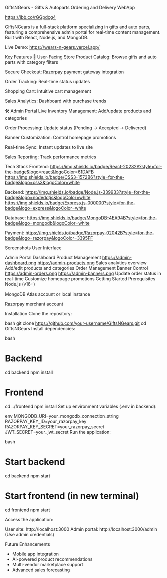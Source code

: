 GiftsNGears - Gifts & Autoparts Ordering and Delivery WebApp

https://ibb.co/rGGpdcg4

GiftsNGears is a full-stack platform specializing in gifts and auto parts, featuring a comprehensive admin portal for real-time content management. Built with React, Node.js, and MongoDB.

Live Demo: https://wears-n-gears.vercel.app/

Key Features
🛒 User-Facing Store
Product Catalog: Browse gifts and auto parts with category filters

Secure Checkout: Razorpay payment gateway integration

Order Tracking: Real-time status updates

Shopping Cart: Intuitive cart management

Sales Analytics: Dashboard with purchase trends

🛠️ Admin Portal
Live Inventory Management: Add/update products and categories

Order Processing: Update status (Pending → Accepted → Delivered)

Banner Customization: Control homepage promotions

Real-time Sync: Instant updates to live site

Sales Reporting: Track performance metrics

Tech Stack
Frontend:
https://img.shields.io/badge/React-20232A?style=for-the-badge&logo=react&logoColor=61DAFB
https://img.shields.io/badge/CSS3-1572B6?style=for-the-badge&logo=css3&logoColor=white

Backend:
https://img.shields.io/badge/Node.js-339933?style=for-the-badge&logo=nodedotjs&logoColor=white
https://img.shields.io/badge/Express.js-000000?style=for-the-badge&logo=express&logoColor=white

Database:
https://img.shields.io/badge/MongoDB-4EA94B?style=for-the-badge&logo=mongodb&logoColor=white

Payment:
https://img.shields.io/badge/Razorpay-02042B?style=for-the-badge&logo=razorpay&logoColor=3395FF

Screenshots
User Interface

Admin Portal
Dashboard	Product Management
https://admin-dashboard.png <!-- Add image -->	https://admin-products.png <!-- Add image -->
Sales analytics overview	Add/edit products and categories
Order Management	Banner Control
https://admin-orders.png <!-- Add image -->	https://admin-banners.png <!-- Add image -->
Update order status in real-time	Customize homepage promotions
Getting Started
Prerequisites
Node.js (v16+)

MongoDB Atlas account or local instance

Razorpay merchant account

Installation
Clone the repository:

bash
git clone https://github.com/your-username/GiftsNGears.git
cd GiftsNGears
Install dependencies:

bash
# Backend
cd backend
npm install

# Frontend
cd ../frontend
npm install
Set up environment variables (.env in backend):

env
MONGODB_URI=your_mongodb_connection_string
RAZORPAY_KEY_ID=your_razorpay_key
RAZORPAY_KEY_SECRET=your_razorpay_secret
JWT_SECRET=your_jwt_secret
Run the application:

bash
# Start backend
cd backend
npm start

# Start frontend (in new terminal)
cd frontend
npm start

Access the application:

User site: http://localhost:3000
Admin portal: http://localhost:3000/admin (Use admin credentials)

Future Enhancements
- Mobile app integration
- AI-powered product recommendations
- Multi-vendor marketplace support
- Advanced sales forecasting
